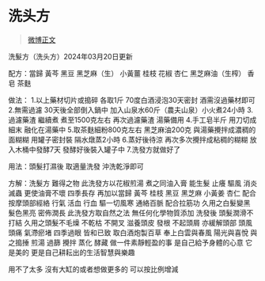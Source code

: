 # 洗头方

> [微博正文](https://weibo.com/6980637174/4968664934121493) 

洗髮方（洗头方）2024年03月20日更新

配方：當歸  黃芩  黑豆 黑芝麻（生）  小黃薑  桂枝 花椒 杏仁  黑芝麻油（生榨） 香皂 茶麩

做法：
1.以上藥材切片或搗碎 各取1斤 70度白酒浸泡30天密封  酒需沒過藥材即可
2.無需過濾 30天後全部倒入鍋中 加入山泉水60斤（農夫山泉）小火煮24小時 
3.過濾藥渣 繼續煮 煮至1500克左右  再次過濾藥渣 湯藥備用
4.手工皂半斤 用刀切成細末 融化在湯藥中 
5.取茶麩細粉800克左右  黑芝麻油200克 與湯藥攪拌成濃稠的面糊糊 用罐子密封裝 隔水燉蒸2小時 
6.蒸好後待涼 再次多次攪拌成粘稠的糊糊 放入木桶中發酵7天 發酵好後裝入罐子中
7.洗發方就做好了

用法：頭髮打濕後 取適量洗發 沖洗乾淨即可

方解：洗髮方 難得之物 此洗發方以花椒煎湯 煮之同油入膏  能生髮 止癢 驅風  消炎 滅蟲 更使油膏不壞 四季長存 再加以當歸 黃芩 桂枝 黑豆 黑芝麻 小黃姜 杏仁  配合按摩頭部經絡  行氣 活血 行血  驅一切風寒  通絡百脈  配合拉筋功  久用之白髮變黑 髮色黑亮 密佈潤長  此洗發方取自然之法  無任何化學物質添加  洗發後 頭髮潤滑不打結  久用之頭髮不毛燥 不乾枯  不開叉  滋養頭皮 發根 不起頭屑  亦緩解頭部 頭風 頭痛 氣滯瘀堵  四季過眼 皆和已致   取白酒炮製百草 奉上白雲與春風  陽光與喜悅 與之搗捶  煎湯 過篩  攪拌 蒸化 酵藏 做一件素靜輕盈的事 是自己給予身體的心意 它是美的 更是自己耕耘出的生活智慧與樂趣  

用不了太多 沒有大缸的或者想做更多的 可以按比例增減